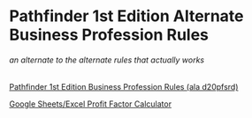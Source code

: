 Pathfinder 1st Edition Alternate Business Profession Rules
===========
###### an alternate to the alternate rules that actually works

[Pathfinder 1st Edition Business Profession Rules (ala d20pfsrd)](https://blaco.github.io/Pathfinder-1E-Business-Rules/)

[Google Sheets/Excel Profit Factor Calculator](https://docs.google.com/spreadsheets/d/1Z4LwP4vjJ8LuvwXBGQvspaIpX5fHrWJckxjDUMY8ApI/edit?gid=1807654244#gid=1807654244)

